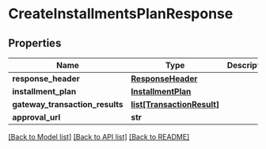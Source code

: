 # CreateInstallmentsPlanResponse

## Properties
Name | Type | Description | Notes
------------ | ------------- | ------------- | -------------
**response_header** | [**ResponseHeader**](ResponseHeader.md) |  | [optional] 
**installment_plan** | [**InstallmentPlan**](InstallmentPlan.md) |  | [optional] 
**gateway_transaction_results** | [**list[TransactionResult]**](TransactionResult.md) |  | [optional] 
**approval_url** | **str** |  | [optional] 

[[Back to Model list]](../README.md#documentation-for-models) [[Back to API list]](../README.md#documentation-for-api-endpoints) [[Back to README]](../README.md)


